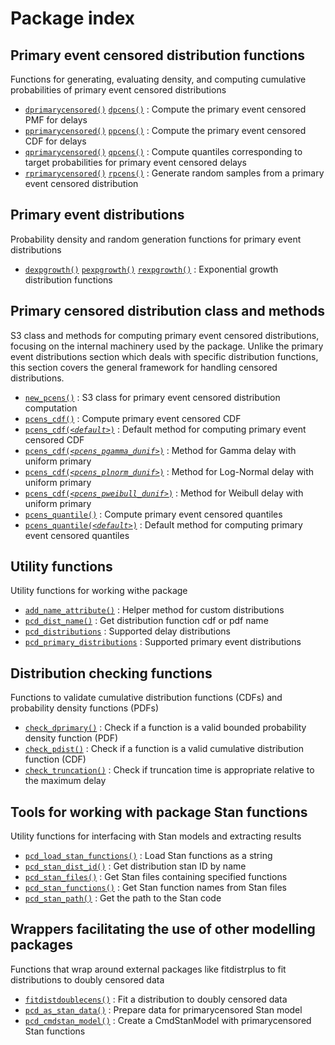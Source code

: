 # Package index

## Primary event censored distribution functions

Functions for generating, evaluating density, and computing cumulative
probabilities of primary event censored distributions

- [`dprimarycensored()`](https://primarycensored.epinowcast.org/reference/dprimarycensored.md)
  [`dpcens()`](https://primarycensored.epinowcast.org/reference/dprimarycensored.md)
  : Compute the primary event censored PMF for delays
- [`pprimarycensored()`](https://primarycensored.epinowcast.org/reference/pprimarycensored.md)
  [`ppcens()`](https://primarycensored.epinowcast.org/reference/pprimarycensored.md)
  : Compute the primary event censored CDF for delays
- [`qprimarycensored()`](https://primarycensored.epinowcast.org/reference/qprimarycensored.md)
  [`qpcens()`](https://primarycensored.epinowcast.org/reference/qprimarycensored.md)
  : Compute quantiles corresponding to target probabilities for primary
  event censored delays
- [`rprimarycensored()`](https://primarycensored.epinowcast.org/reference/rprimarycensored.md)
  [`rpcens()`](https://primarycensored.epinowcast.org/reference/rprimarycensored.md)
  : Generate random samples from a primary event censored distribution

## Primary event distributions

Probability density and random generation functions for primary event
distributions

- [`dexpgrowth()`](https://primarycensored.epinowcast.org/reference/expgrowth.md)
  [`pexpgrowth()`](https://primarycensored.epinowcast.org/reference/expgrowth.md)
  [`rexpgrowth()`](https://primarycensored.epinowcast.org/reference/expgrowth.md)
  : Exponential growth distribution functions

## Primary censored distribution class and methods

S3 class and methods for computing primary event censored distributions,
focusing on the internal machinery used by the package. Unlike the
primary event distributions section which deals with specific
distribution functions, this section covers the general framework for
handling censored distributions.

- [`new_pcens()`](https://primarycensored.epinowcast.org/reference/new_pcens.md)
  : S3 class for primary event censored distribution computation
- [`pcens_cdf()`](https://primarycensored.epinowcast.org/reference/pcens_cdf.md)
  : Compute primary event censored CDF
- [`pcens_cdf(`*`<default>`*`)`](https://primarycensored.epinowcast.org/reference/pcens_cdf.default.md)
  : Default method for computing primary event censored CDF
- [`pcens_cdf(`*`<pcens_pgamma_dunif>`*`)`](https://primarycensored.epinowcast.org/reference/pcens_cdf.pcens_pgamma_dunif.md)
  : Method for Gamma delay with uniform primary
- [`pcens_cdf(`*`<pcens_plnorm_dunif>`*`)`](https://primarycensored.epinowcast.org/reference/pcens_cdf.pcens_plnorm_dunif.md)
  : Method for Log-Normal delay with uniform primary
- [`pcens_cdf(`*`<pcens_pweibull_dunif>`*`)`](https://primarycensored.epinowcast.org/reference/pcens_cdf.pcens_pweibull_dunif.md)
  : Method for Weibull delay with uniform primary
- [`pcens_quantile()`](https://primarycensored.epinowcast.org/reference/pcens_quantile.md)
  : Compute primary event censored quantiles
- [`pcens_quantile(`*`<default>`*`)`](https://primarycensored.epinowcast.org/reference/pcens_quantile.default.md)
  : Default method for computing primary event censored quantiles

## Utility functions

Utility functions for working withe package

- [`add_name_attribute()`](https://primarycensored.epinowcast.org/reference/add_name_attribute.md)
  : Helper method for custom distributions
- [`pcd_dist_name()`](https://primarycensored.epinowcast.org/reference/pcd_dist_name.md)
  : Get distribution function cdf or pdf name
- [`pcd_distributions`](https://primarycensored.epinowcast.org/reference/pcd_distributions.md)
  : Supported delay distributions
- [`pcd_primary_distributions`](https://primarycensored.epinowcast.org/reference/pcd_primary_distributions.md)
  : Supported primary event distributions

## Distribution checking functions

Functions to validate cumulative distribution functions (CDFs) and
probability density functions (PDFs)

- [`check_dprimary()`](https://primarycensored.epinowcast.org/reference/check_dprimary.md)
  : Check if a function is a valid bounded probability density function
  (PDF)
- [`check_pdist()`](https://primarycensored.epinowcast.org/reference/check_pdist.md)
  : Check if a function is a valid cumulative distribution function
  (CDF)
- [`check_truncation()`](https://primarycensored.epinowcast.org/reference/check_truncation.md)
  : Check if truncation time is appropriate relative to the maximum
  delay

## Tools for working with package Stan functions

Utility functions for interfacing with Stan models and extracting
results

- [`pcd_load_stan_functions()`](https://primarycensored.epinowcast.org/reference/pcd_load_stan_functions.md)
  : Load Stan functions as a string
- [`pcd_stan_dist_id()`](https://primarycensored.epinowcast.org/reference/pcd_stan_dist_id.md)
  : Get distribution stan ID by name
- [`pcd_stan_files()`](https://primarycensored.epinowcast.org/reference/pcd_stan_files.md)
  : Get Stan files containing specified functions
- [`pcd_stan_functions()`](https://primarycensored.epinowcast.org/reference/pcd_stan_functions.md)
  : Get Stan function names from Stan files
- [`pcd_stan_path()`](https://primarycensored.epinowcast.org/reference/pcd_stan_path.md)
  : Get the path to the Stan code

## Wrappers facilitating the use of other modelling packages

Functions that wrap around external packages like fitdistrplus to fit
distributions to doubly censored data

- [`fitdistdoublecens()`](https://primarycensored.epinowcast.org/reference/fitdistdoublecens.md)
  : Fit a distribution to doubly censored data
- [`pcd_as_stan_data()`](https://primarycensored.epinowcast.org/reference/pcd_as_stan_data.md)
  : Prepare data for primarycensored Stan model
- [`pcd_cmdstan_model()`](https://primarycensored.epinowcast.org/reference/pcd_cmdstan_model.md)
  : Create a CmdStanModel with primarycensored Stan functions
